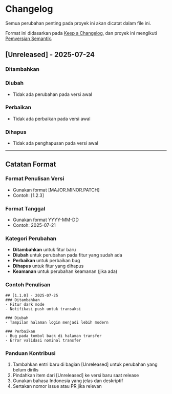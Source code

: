 # Changelog

Semua perubahan penting pada proyek ini akan dicatat dalam file ini.

Format ini didasarkan pada [Keep a Changelog](https://keepachangelog.com/en/1.0.0/),
dan proyek ini mengikuti [Pemversian Semantik](https://semver.org/lang/id/spec/v2.0.0.html).



## [Unreleased] - 2025-07-24

### Ditambahkan

### Diubah
- Tidak ada perubahan pada versi awal

### Perbaikan
- Tidak ada perbaikan pada versi awal

### Dihapus
- Tidak ada penghapusan pada versi awal


---

## Catatan Format

### Format Penulisan Versi
- Gunakan format [MAJOR.MINOR.PATCH]
- Contoh: [1.2.3]

### Format Tanggal
- Gunakan format YYYY-MM-DD
- Contoh: 2025-07-21

### Kategori Perubahan
- **Ditambahkan** untuk fitur baru
- **Diubah** untuk perubahan pada fitur yang sudah ada
- **Perbaikan** untuk perbaikan bug
- **Dihapus** untuk fitur yang dihapus
- **Keamanan** untuk perubahan keamanan (jika ada)

### Contoh Penulisan
```
## [1.1.0] - 2025-07-25
### Ditambahkan
- Fitur dark mode
- Notifikasi push untuk transaksi

### Diubah
- Tampilan halaman login menjadi lebih modern

### Perbaikan
- Bug pada tombol back di halaman transfer
- Error validasi nominal transfer
```

### Panduan Kontribusi
1. Tambahkan entri baru di bagian [Unreleased] untuk perubahan yang belum dirilis
2. Pindahkan item dari [Unreleased] ke versi baru saat release
3. Gunakan bahasa Indonesia yang jelas dan deskriptif
4. Sertakan nomor issue atau PR jika relevan
